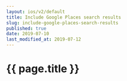 ```yaml
---
layout: ios/v2/default
title: Include Google Places search results
slug: include-google-places-search-results
published: true
date: 2019-07-10
last_modified_at: 2019-07-12
---
```


# {{ page.title }}
